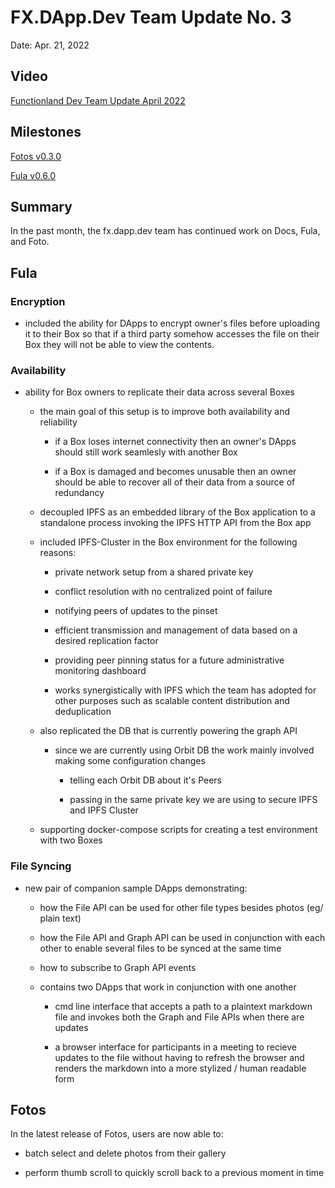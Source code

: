 # FX.DApp.Dev Team Update No. 3

Date: Apr. 21, 2022

## Video

[Functionland Dev Team Update April 2022](https://www.youtube.com/watch?v=sAKym-u07e0&t=32s)

## Milestones

[Fotos v0.3.0](https://github.com/functionland/fotos/milestone/3?closed=1)

[Fula v0.6.0](https://github.com/functionland/fula/milestone/1?closed=1)

## Summary

In the past month, the fx.dapp.dev team has continued work on Docs, Fula, and Foto.


## Fula

### Encryption

  * included the ability for DApps to encrypt owner's files before uploading it to their Box
    so that if a third party somehow accesses the file on their Box
    they will not be able to view the contents.


### Availability

  * ability for Box owners to replicate their data across several Boxes

    * the main goal of this setup is to improve both availability and reliability

      * if a Box loses internet connectivity then an owner's DApps should still work seamlesly with another Box

      * if a Box is damaged and becomes unusable then an owner should be able to recover all of their data from a source of redundancy

    * decoupled IPFS as an embedded library of the Box application to a standalone process invoking the IPFS HTTP API from the Box app

    * included IPFS-Cluster in the Box environment for the following reasons:

      * private network setup from a shared private key

      * conflict resolution with no centralized point of failure

      * notifying peers of updates to the pinset

      * efficient transmission and management of data based on a desired replication factor

      * providing peer pinning status for a future administrative monitoring dashboard

      * works synergistically with IPFS which the team has adopted for other purposes such as scalable content distribution and deduplication


    * also replicated the DB that is currently powering the graph API

      * since we are currently using Orbit DB the work mainly involved making some configuration changes

        * telling each Orbit DB about it's Peers

        * passing in the same private key we are using to secure IPFS and IPFS Cluster

    * supporting docker-compose scripts for creating a test environment with two Boxes


### File Syncing

  * new pair of companion sample DApps demonstrating:

    * how the File API can be used for other file types besides photos (eg/ plain text)

    * how the File API and Graph API can be used in conjunction with each other to enable several files to be synced at the same time

    * how to subscribe to Graph API events

    * contains two DApps that work in conjunction with one another
      * cmd line interface that accepts a path to a plaintext markdown file and invokes both the Graph and File APIs when there are updates

      * a browser interface for participants in a meeting to recieve updates to the file without having to refresh the browser and renders the markdown into
        a more stylized / human readable form

## Fotos

In the latest release of Fotos, users are now able to:

  * batch select and delete photos from their gallery

  * perform thumb scroll to quickly scroll back to a previous moment in time


